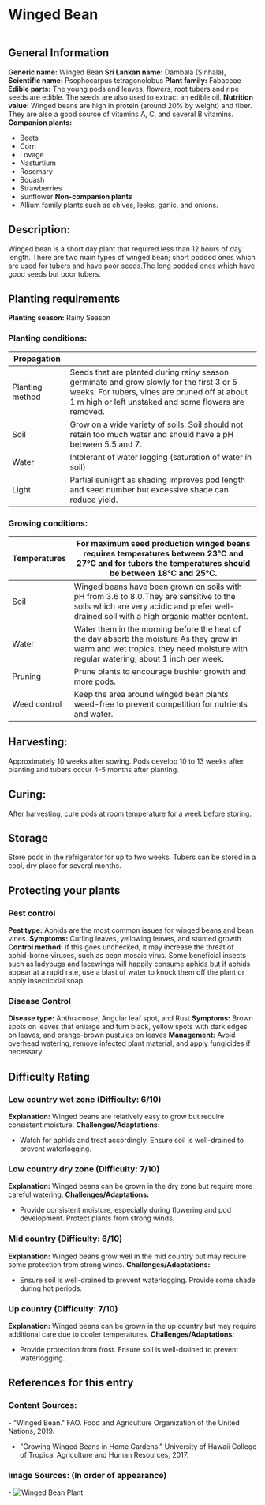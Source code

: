 # Winged Bean
<IMAGE>

## General Information
**Generic name:** Winged Bean
**Sri Lankan name:** Dambala (Sinhala),
**Scientific name:** Psophocarpus tetragonolobus
**Plant family:** Fabaceae
**Edible parts:** The young pods and leaves, flowers, root tubers and ripe seeds are edible. The seeds are also used to extract an edible oil.
**Nutrition value:** <update>Winged beans are high in protein (around 20% by weight) and fiber. They are also a good source of vitamins A, C, and several B vitamins.</update>
**Companion plants:**
- Beets
- Corn
- Lovage
- Nasturtium
- Rosemary
- Squash
- Strawberries
- Sunflower
**Non-companion plants**
- Allium family plants such as chives, leeks, garlic, and onions.

## Description:
Winged bean is a short day plant that required less than 12 hours of day length. There are two main types of winged bean; short podded ones which are used for tubers <update>and have poor seeds.</update>The long podded ones which have good seeds but poor tubers.

## Planting requirements
**Planting season:** Rainy Season

### Planting conditions:
| **Propagation** |                                                                                                                                                                                                    |
|-----------------|----------------------------------------------------------------------------------------------------------------------------------------------------------------------------------------------------|
| Planting method | Seeds that are planted during rainy season germinate and grow slowly for the first 3 or 5 weeks. For tubers, vines are pruned off at about 1 m high or left unstaked and some flowers are removed. |
| Soil            | Grow on a wide variety of soils. Soil should not retain too much water <update>and should have a pH between 5.5 and 7</update>.                                                                    |
| Water           | Intolerant of water logging (saturation of water in soil)                                                                                                                                          |
| Light           | Partial sunlight as shading improves pod length and seed number <update>but excessive shade can reduce yield</update>.                                                                             |

### Growing conditions:

| **Temperatures** | For maximum seed production winged beans requires temperatures between 23°C and 27°C <update>and for tubers the temperatures should be between 18°C and 25°C</update>. |
|----|----|
| Soil | Winged beans have been grown on soils with pH from 3.6 to 8.0.They are sensitive to the soils which are very acidic <update>and prefer well-drained soil with a high organic matter content</update>. |
| Water | Water them in the morning before the heat of the day absorb the moisture <update>As they grow in warm and wet tropics, they need moisture with regular watering, about 1 inch per week</update>. |
| Pruning | <update>Prune plants to encourage bushier growth and more pods.</update>
| Weed control | <update>Keep the area around winged bean plants weed-free to prevent competition for nutrients and water.</update>

## Harvesting:
Approximately 10 weeks after sowing. Pods develop 10 to 13 weeks after planting and tubers occur 4-5 months after planting</update>.

## Curing:
<update>After harvesting, cure pods at room temperature for a week before storing.</update>

## Storage
<update>Store pods in the refrigerator for up to two weeks. Tubers can be stored in a cool, dry place for several months.</update>

## Protecting your plants
### Pest control
**Pest type:** Aphids are the most common issues for winged beans and bean vines.
**Symptoms:** <update>Curling leaves, yellowing leaves, and stunted growth</update>
**Control method:** if this goes unchecked, it may increase the threat of aphid-borne viruses, such as bean mosaic virus. Some beneficial insects such as ladybugs and lacewings will happily consume aphids <update>but if aphids appear at a rapid rate, use a blast of water to knock them off the plant or apply insecticidal soap</update>.

### Disease Control
**Disease type:** <update>Anthracnose, Angular leaf spot, and Rust</update>
**Symptoms:** <update>Brown spots on leaves that enlarge and turn black, yellow spots with dark edges on leaves, and orange-brown pustules on leaves</update>
**Management:** <update>Avoid overhead watering, remove infected plant material, and apply fungicides if necessary</update>

## Difficulty Rating
### Low country wet zone (Difficulty: 6/10)
**Explanation:** Winged beans are relatively easy to grow but require consistent moisture.
**Challenges/Adaptations:**
- <update>Watch for aphids and treat accordingly. Ensure soil is well-drained to prevent waterlogging.</update>

### Low country dry zone (Difficulty: 7/10)
**Explanation:** Winged beans can be grown in the dry zone but require more careful watering.
**Challenges/Adaptations:**
- <update>Provide consistent moisture, especially during flowering and pod development. Protect plants from strong winds.</update>

### Mid country (Difficulty: 6/10)
**Explanation:** Winged beans grow well in the mid country but may require some protection from strong winds.
**Challenges/Adaptations:**
- <update>Ensure soil is well-drained to prevent waterlogging. Provide some shade during hot periods.</update>

### Up country (Difficulty: 7/10)
**Explanation:** Winged beans can be grown in the up country but may require additional care due to cooler temperatures.
**Challenges/Adaptations:**
- <update>Provide protection from frost. Ensure soil is well-drained to prevent waterlogging.</update>

## References for this entry
### Content Sources:
<update>- "Winged Bean." FAO. Food and Agriculture Organization of the United Nations, 2019.
- "Growing Winged Beans in Home Gardens." University of Hawaii College of Tropical Agriculture and Human Resources, 2017.</update>

### Image Sources: (In order of appearance)
<update>- ![Winged Bean Plant](/api/attachments.redirect?id=31bba87a-eaf2-4c6d-8a5d-3c9f56fabfa1)</update>